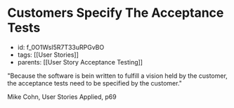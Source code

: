# Customers Specify The Acceptance Tests
* id: f_0O1WsI5R7T33uRPGvBO
* tags: [[User Stories]]
* parents: [[User Story Acceptance Testing]]

"Because the software is bein written to fulfill a vision held by the customer, the acceptance tests need to be specified by the customer."

Mike Cohn, User Stories Applied, p69